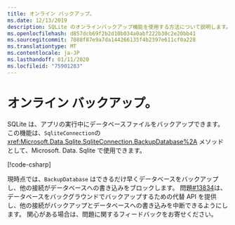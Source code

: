 ```yaml
---
title: オンライン バックアップ。
ms.date: 12/13/2019
description: SQLite のオンラインバックアップ機能を使用する方法について説明します。
ms.openlocfilehash: d857dcb69f2b2d10b034a0abf222b30c2e20bb41
ms.sourcegitcommit: 7088f87e9a7da144266135f4b2397e611cf0a228
ms.translationtype: MT
ms.contentlocale: ja-JP
ms.lasthandoff: 01/11/2020
ms.locfileid: "75901283"
---
```

# <a name="online-backup"></a>オンライン バックアップ。

SQLite は、アプリの実行中にデータベースファイルをバックアップできます。 この機能は、`SqliteConnection`の <xref:Microsoft.Data.Sqlite.SqliteConnection.BackupDatabase%2A> メソッドとして、Microsoft. Data. Sqlite で使用できます。

[!code-csharp[](../../../../samples/snippets/standard/data/sqlite/BackupSample/Program.cs?name=snippet_Backup)]

現時点では、`BackupDatabase` はできるだけ早くデータベースをバックアップし、他の接続がデータベースへの書き込みをブロックします。 問題[#13834](https://github.com/dotnet/efcore/issues/13834)は、データベースをバックグラウンドでバックアップするための代替 API を提供し、他の接続がバックアップとデータベースへの書き込みを中断できるようにします。 関心がある場合は、問題に関するフィードバックをお寄せください。
